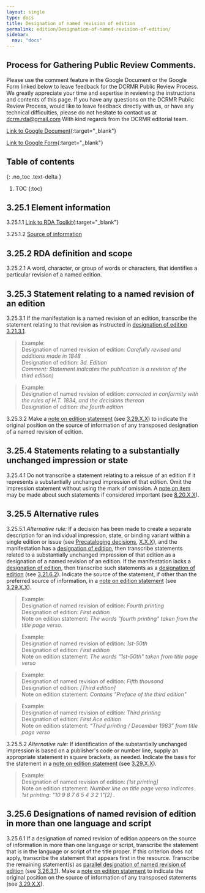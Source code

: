 ```yaml
---
layout: single
type: docs
title: Designation of named revision of edition
permalink: edition/Designation-of-named-revision-of-edition/
sidebar:
  nav: "docs"
---
```


## Process for Gathering Public Review Comments.
Please use the comment feature in the Google Document or the Google Form linked below to leave feedback for the DCRMR Public Review Process.  We greatly appreciate your time and expertise in reviewing the instructions and contents of this page.  If you have any questions on the DCRMR Public Review Process, would like to leave feedback directly with us, or have any technical difficulties, please do not hesitate to contact us at dcrm.rda@gmail.com  With kind regards from the DCRMR editorial team.

[Link to Google Document](https://docs.google.com/document/d/16jEH3CmP-7HHItwLmYXTBJ0n1iitBVf3uEEM6YADqn8/edit){:target="_blank"}

[Link to Google Form](https://docs.google.com/forms/d/e/1FAIpQLSdNtJkbY1mngdTcvCoB7zZcpaIuuKHvlbyiidP-QunDy14VcQ/viewform){:target="_blank"}

## Table of contents
{: .no_toc .text-delta }

1. TOC
{:toc}

## 3.25.1 Element information

<a name="3.25.1.1">3.25.1.1</a> [Link to RDA Toolkit](https://beta.rdatoolkit.org/Content/Index?externalId=en-US_ala-bff10bfe-3a8b-3895-a3f4-09a81b7678df){:target="_blank"}

<a name="3.25.1.2">3.25.1.2</a> [Source of information](/DCRMR/edition/)

## 3.25.2 RDA definition and scope

<a name="3.25.2.1">3.25.2.1</a> A word, character, or group of words or characters, that identifies a particular revision of a named edition.

## 3.25.3 Statement relating to a named revision of an edition

<a name="3.25.3.1">3.25.3.1</a> If the manifestation is a named revision of an edition, transcribe the statement relating to that revision as instructed in [designation of edition](/DCRMR/edition/Designation-of-edition) [3.21.3.1](/DCRM/edition/Designation-of-edition/#3.21.3.1).

>Example:    
>Designation of named revision of edition: <CITE>Carefully revised and additions made in 1848</CITE>  
>Designation of edition: <CITE> 3d. Edition</CITE>   
>*Comment:* <CITE> Statement indicates the publication is a revision of the third edition) </CITE>

>Example:    
>Designation of named revision of edition: <CITE> corrected in conformity with the rules of H.T. 1834, and the decisions thereon </CITE>  
>Designation of edition: <CITE>the fourth edition</CITE>

<a name="3.25.3.2">3.25.3.2</a> Make a [note on edition statement](/DCRMR/edition/Note-on-edition-statement/) (see [3.29.X.X](/DCRMR/edition/Note-on-edition-statement/#3.29.X.X)) to indicate the original position on the source of information of any transposed designation of a named revision of edition.

## 3.25.4 Statements relating to a substantially unchanged impression or state

<a name="3.25.4.1">3.25.4.1</a> Do not transcribe a statement relating to a reissue of an edition if it represents a substantially unchanged impression of that edition. Omit the impression statement without using the mark of omission. A [note on item](/DCRMR/notes-on-items/Note-on-item/) may be made about such statements if considered important (see [8.20.X.X](/DCRMR/notes-on-items/Note-on-item/#8.20.X.X)).

## 3.25.5 Alternative rules

<a name="3.25.5.1">3.25.5.1</a> *Alternative rule:* If a decision has been made to create a separate description for an individual impression, state, or binding variant within a single edition or issue (see [Precataloging decisions](/DCRMR/introduction/Precataloging-decisions/), [X.X.X](/DCRMR/introduction/Precataloging-decisions/#X.X.X)), and the manifestation has a [designation of edition](/DCRMR/edition/Designation-of-edition/), then transcribe statements related to a substantially unchanged impression of that edition as a designation of a named revision of an edition. If the manifestation lacks a [designation of edition](/DCRMR/edition/Designation-of-edition/), then transcribe such statements as a [designation of edition](/DCRMR/edition/Designation-of-edition/) (see [3.21.6.2](/DCRMR/edition/Designation-of-edition/#3.21.6.2)).  Indicate the source of the statement, if other than the preferred source of information, in a [note on edition statement](/DCRMR/edition/Note-on-edition-statement/) (see [3.29.X.X](/DCRMR/edition/Note-on-edition-statement/#3.29.X.X)).

>Example:   
>Designation of named revision of edition: <CITE> Fourth printing</CITE>  
>Designation of edition: <CITE> First edition</CITE>  
>Note on edition statement: <CITE> The words "fourth printing" taken from the title page verso.</CITE>

>Example:   
>Designation of named revision of edition: <CITE> 1st-50th</CITE>  
>Designation of edition: <CITE> First edition</CITE>  
>Note on edition statement: <CITE> The words "1st-50th" taken from title page verso</CITE>

>Example:    
>Designation of named revision of edition: <CITE>Fifth thousand</CITE>  
>Designation of edition: <CITE> [Third edition]</CITE>  
>Note on edition statement: <CITE>Contains "Preface of the third edition"</CITE>

>Example:    
>Designation of named revision of edition: <CITE>Third printing</CITE>  
>Designation of edition: <CITE>First Ace edition</CITE>  
>Note on edition statement: <CITE>“Third printing / December 1983” from title page verso</CITE>

<a name="3.25.5.2">3.25.5.2</a> *Alternative rule:*  If identification of the substantially unchanged impression is based on a publisher's code or number line, supply an appropriate statement in square brackets, as needed. Indicate the basis for the statement in a [note on edition statement](/DCRMR/edition/Note-on-edition-statement/) (see [3.29.X.X](/DCRMR/edition/Note-on-edition-statement/#3.29.X.X)).

>Example:    
>Designation of named revision of edition: <CITE>[1st printing]</CITE>  
>Note on edition statement: <CITE>Number line on title page verso indicates 1st printing: "10 9 8 7 6 5 4 3 2 1"[2] .</CITE>

## 3.25.6 Designations of named revision of edition in more than one language and script

<a name="3.25.6.1">3.25.6.1</a> If a designation of named revision of edition appears on the source of information in more than one language or script, transcribe the statement that is in the language or script of the title proper. If this criterion does not apply, transcribe the statement that appears first in the resource.  Transcribe the remaining statement(s) as [parallel designation of named revision of edition](/DCRMR/edition/Parallel-designation-of-named-revision-of-edition/) (see [3.26.3.1](/DCRMR/edition/Parallel-designation-of-named-revision-of-edition/#3.26.3.1)).  Make a [note on edition statement](/DCRMR/edition/Note-on-edition-statement/) to indicate the original position on the source of information of any transposed statements (see [3.29.X.X](/DCRMR/edition/Note-on-edition-statement/#3.59.X.X)).